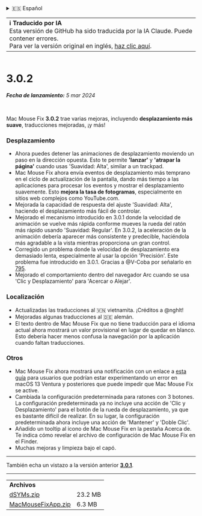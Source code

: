 <details>
<summary>🇪🇸 Español</summary>

[🇬🇧 English (GitHub)](https://github.com/noah-nuebling/mac-mouse-fix/releases/tag/3.0.2)\
[🇦🇩 Català](https://redirect.macmousefix.com/?target=mmf-release&tag=3.0.2&locale=ca)\
[🇩🇪 Deutsch](https://redirect.macmousefix.com/?target=mmf-release&tag=3.0.2&locale=de)\
**🇪🇸 Español**\
[🇫🇷 Français](https://redirect.macmousefix.com/?target=mmf-release&tag=3.0.2&locale=fr)\
[🇮🇩 Indonesia](https://redirect.macmousefix.com/?target=mmf-release&tag=3.0.2&locale=id)\
[🇮🇹 Italiano](https://redirect.macmousefix.com/?target=mmf-release&tag=3.0.2&locale=it)\
[🇭🇺 Magyar](https://redirect.macmousefix.com/?target=mmf-release&tag=3.0.2&locale=hu)\
[🇳🇱 Nederlands](https://redirect.macmousefix.com/?target=mmf-release&tag=3.0.2&locale=nl)\
[🇵🇱 Polski](https://redirect.macmousefix.com/?target=mmf-release&tag=3.0.2&locale=pl)\
[🇧🇷 Português (Brasil)](https://redirect.macmousefix.com/?target=mmf-release&tag=3.0.2&locale=pt-BR)\
[🇵🇹 Português (Portugal)](https://redirect.macmousefix.com/?target=mmf-release&tag=3.0.2&locale=pt-PT)\
[🇷🇴 Română](https://redirect.macmousefix.com/?target=mmf-release&tag=3.0.2&locale=ro)\
[🇸🇪 Svenska](https://redirect.macmousefix.com/?target=mmf-release&tag=3.0.2&locale=sv)\
[🇻🇳 Tiếng Việt](https://redirect.macmousefix.com/?target=mmf-release&tag=3.0.2&locale=vi)\
[🇹🇷 Türkçe](https://redirect.macmousefix.com/?target=mmf-release&tag=3.0.2&locale=tr)\
[🇨🇿 Čeština](https://redirect.macmousefix.com/?target=mmf-release&tag=3.0.2&locale=cs)\
[🇬🇷 Ελληνικά](https://redirect.macmousefix.com/?target=mmf-release&tag=3.0.2&locale=el)\
[🇷🇺 Русский](https://redirect.macmousefix.com/?target=mmf-release&tag=3.0.2&locale=ru)\
[🇺🇦 Українська](https://redirect.macmousefix.com/?target=mmf-release&tag=3.0.2&locale=uk)\
[🇮🇱 עברית](https://redirect.macmousefix.com/?target=mmf-release&tag=3.0.2&locale=he)\
[🇸🇦 العربية](https://redirect.macmousefix.com/?target=mmf-release&tag=3.0.2&locale=ar)\
[🇮🇳 हिन्दी](https://redirect.macmousefix.com/?target=mmf-release&tag=3.0.2&locale=hi)\
[🇹🇭 ไทย](https://redirect.macmousefix.com/?target=mmf-release&tag=3.0.2&locale=th)\
[🇨🇳 中文 (简体)](https://redirect.macmousefix.com/?target=mmf-release&tag=3.0.2&locale=zh-Hans)\
[🇨🇳 中文 (繁體)](https://redirect.macmousefix.com/?target=mmf-release&tag=3.0.2&locale=zh-Hant)\
[🇭🇰 中文（香港)](https://redirect.macmousefix.com/?target=mmf-release&tag=3.0.2&locale=zh-HK)\
[🇯🇵 日本語](https://redirect.macmousefix.com/?target=mmf-release&tag=3.0.2&locale=ja)\
[🇰🇷 한국어](https://redirect.macmousefix.com/?target=mmf-release&tag=3.0.2&locale=ko)\
[Help translate Mac Mouse Fix to different languages!](https://github.com/noah-nuebling/mac-mouse-fix/discussions/731)
</details>
<table align=><td>
<b>ℹ️ Traducido por IA</b><br>
Esta versión de GitHub ha sido traducida por la IA Claude. Puede contener errores.<br>
Para ver la versión original en inglés, <a href="https://github.com/noah-nuebling/mac-mouse-fix/releases/tag/3.0.2">haz clic aquí</a>.
</td></table>

<table></table>

# 3.0.2
***Fecha de lanzamiento:** 5 mar 2024*

<br>

Mac Mouse Fix **3.0.2** trae varias mejoras, incluyendo **desplazamiento más suave**, traducciones mejoradas, ¡y más!

### Desplazamiento

- Ahora puedes detener las animaciones de desplazamiento moviendo un paso en la dirección opuesta. Esto te permite **'lanzar'** y **'atrapar la página'** cuando usas 'Suavidad: Alta', similar a un trackpad.
- Mac Mouse Fix ahora envía eventos de desplazamiento más temprano en el ciclo de actualización de la pantalla, dando más tiempo a las aplicaciones para procesar los eventos y mostrar el desplazamiento suavemente. Esto **mejora la tasa de fotogramas**, especialmente en sitios web complejos como YouTube.com.
- Mejorada la capacidad de respuesta del ajuste 'Suavidad: Alta', haciendo el desplazamiento más fácil de controlar.
- Mejorado el mecanismo introducido en 3.0.1 donde la velocidad de animación se vuelve más rápida conforme mueves la rueda del ratón más rápido usando 'Suavidad: Regular'. En 3.0.2, la aceleración de la animación debería aparecer más consistente y predecible, haciéndola más agradable a la vista mientras proporciona un gran control.
- Corregido un problema donde la velocidad de desplazamiento era demasiado lenta, especialmente al usar la opción 'Precisión'. Este problema fue introducido en 3.0.1. Gracias a @V-Coba por señalarlo en [795](https://github.com/noah-nuebling/mac-mouse-fix/issues/795).
- Mejorado el comportamiento dentro del navegador Arc cuando se usa 'Clic y Desplazamiento' para 'Acercar o Alejar'.

### Localización

- Actualizadas las traducciones al 🇻🇳 vietnamita. ¡Créditos a @nghlt!
- Mejoradas algunas traducciones al 🇩🇪 alemán.
- El texto dentro de Mac Mouse Fix que no tiene traducción para el idioma actual ahora mostrará un valor provisional en lugar de quedar en blanco. Esto debería hacer menos confusa la navegación por la aplicación cuando faltan traducciones.

### Otros

- Mac Mouse Fix ahora mostrará una notificación con un enlace a [esta guía](https://github.com/noah-nuebling/mac-mouse-fix/discussions/861) para usuarios que podrían estar experimentando un error en macOS 13 Ventura y posteriores que puede impedir que Mac Mouse Fix se active.
- Cambiada la configuración predeterminada para ratones con 3 botones. La configuración predeterminada ya no incluye una acción de 'Clic y Desplazamiento' para el botón de la rueda de desplazamiento, ya que es bastante difícil de realizar. En su lugar, la configuración predeterminada ahora incluye una acción de 'Mantener' y 'Doble Clic'.
- Añadido un tooltip al icono de Mac Mouse Fix en la pestaña Acerca de. Te indica cómo revelar el archivo de configuración de Mac Mouse Fix en el Finder.
- Muchas mejoras y limpieza bajo el capó.

---

También echa un vistazo a la versión anterior [**3.0.1**](https://redirect.macmousefix.com/?target=mmf-release&tag=3.0.1&locale=es).

---

<table align="start">
<tr>
    <td colspan=2>
        <b>Archivos</b>
    </td>
</tr>
<tr>
    <td><a href="https://github.com/noah-nuebling/mac-mouse-fix/releases/download/3.0.2/dSYMs.zip">dSYMs.zip</a></td>
    <td>23.2 MB</td>
</tr>
<tr>
    <td><a href="https://github.com/noah-nuebling/mac-mouse-fix/releases/download/3.0.2/MacMouseFixApp.zip">MacMouseFixApp.zip</a></td>
    <td>6.3 MB</td>
</tr>
</table>